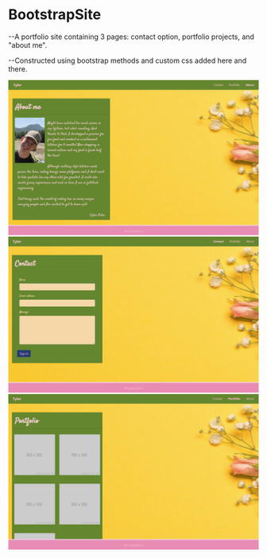 # BootstrapSite

--A portfolio site containing 3 pages: contact option, portfolio projects, and "about me".

--Constructed using bootstrap methods and custom css added here and there.

![Aboutme](assets/AboutmeSS.png?raw=true)
![Contact](assets/ContactSS.png?raw=true)
![Portfolio](assets/PortfolioSS.png?raw=true)
